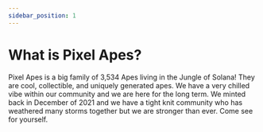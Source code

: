 ```yaml
---
sidebar_position: 1
---
```


# What is Pixel Apes?

Pixel Apes is a big family of 3,534 Apes living in the Jungle of Solana! They are cool, collectible, and uniquely generated apes. We have a very chilled vibe within our community and we are here for the long term. We minted back in December of 2021 and we have a tight knit community who has weathered many storms together but we are stronger than ever. Come see for yourself.